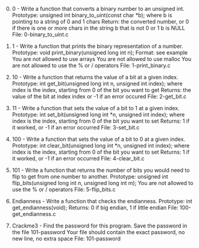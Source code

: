 0. 0 - Write a function that converts a binary number to an unsigned int.
Prototype: unsigned int binary_to_uint(const char *b);
where b is pointing to a string of 0 and 1 chars
Return: the converted number, or 0 if
there is one or more chars in the string b that is not 0 or 1
b is NULL
File: 0-binary_to_uint.c

1. 1 - Write a function that prints the binary representation of a number.
Prototype: void print_binary(unsigned long int n);
Format: see example
You are not allowed to use arrays
You are not allowed to use malloc
You are not allowed to use the % or / operators
File: 1-print_binary.c

2. 10 - Write a function that returns the value of a bit at a given index.
Prototype: int get_bit(unsigned long int n, unsigned int index);
where index is the index, starting from 0 of the bit you want to get
Returns: the value of the bit at index index or -1 if an error occured
File: 2-get_bit.c

3. 11 - Write a function that sets the value of a bit to 1 at a given index.
Prototype: int set_bit(unsigned long int *n, unsigned int index);
where index is the index, starting from 0 of the bit you want to set
Returns: 1 if it worked, or -1 if an error occurred
File: 3-set_bit.c

4. 100 - Write a function that sets the value of a bit to 0 at a given index.
Prototype: int clear_bit(unsigned long int *n, unsigned int index);
where index is the index, starting from 0 of the bit you want to set
Returns: 1 if it worked, or -1 if an error occurred
File: 4-clear_bit.c

5. 101 - Write a function that returns the number of bits you would need to flip to get from one number to another.
Prototype: unsigned int flip_bits(unsigned long int n, unsigned long int m);
You are not allowed to use the % or / operators
File: 5-flip_bits.c

6. Endianness - Write a function that checks the endianness.
Prototype: int get_endianness(void);
Returns: 0 if big endian, 1 if little endian
File: 100-get_endianness.c

7. Crackme3 - Find the password for this program.
Save the password in the file 101-password
Your file should contain the exact password, no new line, no extra space
File: 101-password